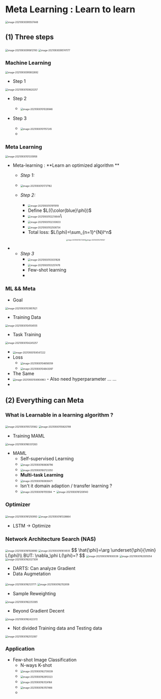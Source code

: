 # Meta Learning : Learn to learn

<img src="note_12.assets/image-20210930095507448.png" alt="image-20210930095507448" style="zoom:50%;" />

## (1) Three steps

<img src="note_12.assets/image-20210930095612193.png" alt="image-20210930095612193" style="zoom:50%;" />

<img src="note_12.assets/image-20210930095741177.png" alt="image-20210930095741177" style="zoom:50%;" />

### Machine Learning

<img src="note_12.assets/image-20210930095802692.png" alt="image-20210930095802692" style="zoom:50%;" />

- Step 1

<img src="note_12.assets/image-20210930100620257.png" alt="image-20210930100620257" style="zoom:50%;" />

- Step 2
  - <img src="note_12.assets/image-20210930101026946.png" alt="image-20210930101026946" style="zoom:50%;" />

- Step 3
  - <img src="note_12.assets/image-20210930101157245.png" alt="image-20210930101157245" style="zoom:50%;" />
  - 

### Meta Learning

<img src="note_12.assets/image-20210930101335958.png" alt="image-20210930101335958" style="zoom:50%;" />

- Meta-learning :  **Learn an optimized algorithm **  

  -  *Step 1:*

    - <img src="note_12.assets/image-20210930101737162.png" alt="image-20210930101737162" style="zoom: 50%;" />

  - *Step 2:*

    - <img src="note_12.assets/image-20210930101911919.png" alt="image-20210930101911919" style="zoom:50%;" />
    - Define $L({\color{blue}\phi})$​​​​ ​​ 
    - <img src="note_12.assets/image-20210930102214844.png" alt="image-20210930102214844" style="zoom:50%;" />\
    - <img src="note_12.assets/image-20210930102330633.png" alt="image-20210930102330633" style="zoom:50%;" />
    - <img src="note_12.assets/image-20210930102508734.png" alt="image-20210930102508734" style="zoom:50%;" />
    - Total loss: $L(\phi)=\sum_{n=1}^{N}l^n$​ 

    

<center class="half">
    <img src="note_12.assets/image-20210930102723840.png" alt="image-20210930102723840" style="zoom:30%;" /><img src="note_12.assets/image-20210930102748587.png" alt="image-20210930102748587" style="zoom:30%;" />
</center>

- 
  - *Step 3*	
    - <img src="note_12.assets/image-20210930103031826.png" alt="image-20210930103031826" style="zoom:50%;" />
    - <img src="note_12.assets/image-20210930103257478.png" alt="image-20210930103257478" style="zoom:50%;" />
    - Few-shot learning
    - 

### ML && Meta

- Goal

<img src="note_12.assets/image-20210930103957621.png" alt="image-20210930103957621" style="zoom:50%;" />

- Training Data

<img src="note_12.assets/image-20210930104104555.png" alt="image-20210930104104555" style="zoom: 50%;" />

- Task Training

<img src="note_12.assets/image-20210930104245257.png" alt="image-20210930104245257" style="zoom:50%;" />

- <img src="note_12.assets/image-20210930104547222.png" alt="image-20210930104547222" style="zoom: 50%;" />
- Loss
  - <img src="note_12.assets/image-20210930104658359.png" alt="image-20210930104658359" style="zoom:50%;" />
  - <img src="note_12.assets/image-20210930104843097.png" alt="image-20210930104843097" style="zoom:50%;" />
- The Same
- <img src="note_12.assets/image-20210930104904963.png" alt="image-20210930104904963" style="zoom:50%;" />
  - Also need hyperparameter ... ...
-  

## (2) Everything can Meta

### What is Learnable in a learning algorithm ?

<img src="note_12.assets/image-20210930155725562.png" alt="image-20210930155725562" style="zoom:50%;" />

<img src="note_12.assets/image-20210930155820789.png" alt="image-20210930155820789" style="zoom:50%;" />

- Training MAML

<img src="note_12.assets/image-20210930160331263.png" alt="image-20210930160331263" style="zoom:50%;" />

- MAML
  - Self-supervised Learning
  - <img src="note_12.assets/image-20210930160606796.png" alt="image-20210930160606796" style="zoom:50%;" />
  - <img src="note_12.assets/image-20210930160723350.png" alt="image-20210930160723350" style="zoom:50%;" />
  - **Multi-task Learning** 
  - <img src="note_12.assets/image-20210930160808471.png" alt="image-20210930160808471" style="zoom:50%;" />
  - Isn't it domain adaption / transfer learning ?
  - <img src="note_12.assets/image-20210930161155594.png" alt="image-20210930161155594" style="zoom:50%;" />
    - <img src="note_12.assets/image-20210930161208140.png" alt="image-20210930161208140" style="zoom:50%;" />

### Optimizer

<img src="note_12.assets/image-20210930161250950.png" alt="image-20210930161250950" style="zoom:50%;" />

<img src="note_12.assets/image-20210930161326664.png" alt="image-20210930161326664" style="zoom:50%;" />

- LSTM -> Optimize

### Network Architecture Search (NAS)

<img src="note_12.assets/image-20210930161508990.png" alt="image-20210930161508990" style="zoom:50%;" />

<img src="note_12.assets/image-20210930161614935.png" alt="image-20210930161614935" style="zoom:50%;" />
$$
\hat{\phi}=\arg \underset{\phi}{\min} L(\phi)\\
BUT: \nabla_\phi L(\phi)=?
$$
<img src="note_12.assets/image-20210930161930039.png" alt="image-20210930161930039" style="zoom:50%;" />

<img src="note_12.assets/image-20210930162005054.png" alt="image-20210930162005054" style="zoom:50%;" />

<img src="note_12.assets/image-20210930162027309.png" alt="image-20210930162027309" style="zoom:50%;" />

- DARTS: Can analyze Gradient
- Data Augmetation

<img src="note_12.assets/image-20210930162121771.png" alt="image-20210930162121771" style="zoom:50%;" />



<img src="note_12.assets/image-20210930162152859.png" alt="image-20210930162152859" style="zoom:50%;" />

- Sample Reweighting

<img src="note_12.assets/image-20210930162253365.png" alt="image-20210930162253365" style="zoom:50%;" />

- Beyond Gradient Decent

<img src="note_12.assets/image-20210930162422372.png" alt="image-20210930162422372" style="zoom:50%;" />

- Not divided Training data and Testing data

<img src="note_12.assets/image-20210930162512087.png" alt="image-20210930162512087" style="zoom:50%;" />

### Application

- Few-shot Image Classification
  - N-ways K-shot
  - <img src="note_12.assets/image-20210930162739339.png" alt="image-20210930162739339" style="zoom:50%;" />
  - <img src="note_12.assets/image-20210930162810323.png" alt="image-20210930162810323" style="zoom:50%;" />
  - <img src="note_12.assets/image-20210930163124164.png" alt="image-20210930163124164" style="zoom:50%;" />
  - <img src="note_12.assets/image-20210930163157466.png" alt="image-20210930163157466" style="zoom:50%;" />
  - 




















































































